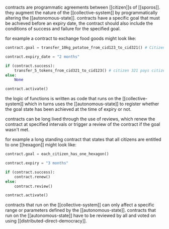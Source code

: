 contracts are programmatic agreements between [[citizen]]s of [[sporos]].
they augment the nature of the [[collective-system]] by programmatically altering the [[autonomous-state]].
contracts have a specific goal that must be achieved before an expiry date, the contract should also include the conditions of success and failure for the specified goal.

for example a contract to exchange food goods might look like:

```python
contract.goal = transfer_10kg_potatoe_from_cid123_to_cid321() # Citizen 123 to transfer 10kg of potatoes to citizen 321

contract.expiry_date = "2 months"

if (contract.success):
	transfer_5_tokens_from_cid321_to_cid123() # citizen 321 pays citizen 123 for the potatoes
else:
	None

contract.activate()
```

the logic of functions is written as code that runs on the [[collective-system]] which in turns uses the [[autonomous-state]] to register whether the goal state has been achieved at the time of expiry or not.

contracts can be long lived through the use of reviews, which renew the contract at specified intervals or trigger a review of the contract if the goal wasn't met.

for example a long standing contract that states that all citizens are entitled to one [[hexagon]] might look like:

```python
contract.goal = each_citizen_has_one_hexagon()

contract.expiry = "3 months"

if (contract.success):
	contract.renew()
else:
	contract.review()

contract.activate()	
```

contracts that run on the [[collective-system]] can only affect a specific range or parameters defined by the [[autonomous-state]]. contracts that run on the [[autonomous-state]] have to be reviewed by all and voted on using [[distributed-direct-democracy]].